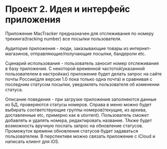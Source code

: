 Проект 2. Идея и интерфейс приложения
=============

Приложение MacTracker предназначен для отслеживания по номеру трекинга(tracking number) все посылки пользователя. 

Аудитория приложения - люди, заказывающие товары из интернет-магазинов, отправляющие/получающие посылки, бандероли etc. 

Сценарий использования - пользователь заносит номер отслеживания в базу приложения. С некоторой временной частотой(указанной пользователем в настройках) приложение будет делать запрос на сайте почты России(для версии 1.0 пока только одна почта) и сравнивая с последним статусом посылки, уведомлять пользователя об изменении статуса.

Описание поведения - при загрузке приложения заполняются данные из БД, проверяются статусы номеров. Справа в меню можно будет выбирать соответствующие группы номеров(текущие, из архива, доставленные etc, примерно как в utorrent). Пользователь сможет добавлять и удалять номера, редактировать название. ТАкже будет возможность вручную послать запрос на обновление статусов. Промежуток времени обновления статусов будет задаваться пользователем. В перспективе можно связать приложение с iCloud и написать клиент для iOS.

